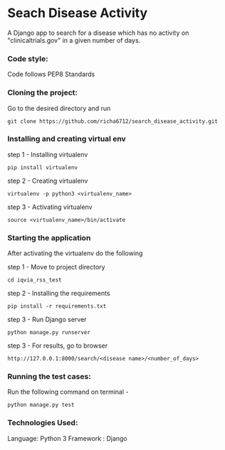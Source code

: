 # Seach Disease Activity
A Django app to search for a disease which has no activity on "clinicaltrials.gov" in a given number of days.

### Code style:
Code follows PEP8 Standards

### Cloning the project:
Go to the desired directory and run

    git clone https://github.com/richa6712/search_disease_activity.git

### Installing and creating virtual env
step 1 - Installing virtualenv

    pip install virtualenv

step 2 - Creating virtualenv

    virtualenv -p python3 <virtualenv_name>

step 3 - Activating virtualenv

    source <virtualenv_name>/bin/activate

### Starting the application
After activating the virtualenv do the following

step 1 - Move to project directory
    
    cd iqvia_rss_test

step 2 - Installing the requirements
    
    pip install -r requirements.txt

step 3 - Run Django server 

    python manage.py runserver

step 3 - For results, go to browser 

    http://127.0.0.1:8000/search/<disease name>/<number_of_days>

    
### Running the test cases:

Run the following command on terminal - 

    python manage.py test

### Technologies Used:

Language: Python 3
Framework : Django
